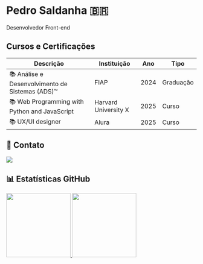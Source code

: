 # Pedro Saldanha 🇧🇷
 Desenvolvedor Front-end



<!--

## Sobre mim:
<div>
  <p>
    Atualmente atuo como Desenvolvedor Front-End & Full-Stack com experiência no desenvolvimento de plataformas 
    Web utilizando as tecnologias atuais do mercado para construção de sistemas Web responsivos e 
    modernos, possuindo Conhecimentos em:  HTML5, CSS3, JavaScript, Bootstrap, React, TypeScript,  Node.Js, Express, Figma, Sql) ,
    no momento estudando um pouco mais sobre Android Kotlin.
  </p>
</div>
Here are some ideas to get you started:
## 🚀 Minhas Tecnologias  
  
<div style="display: inline_block">
  <img align="center" alt="Csharp" height="30" width="40" src="https://raw.githubusercontent.com/devicons/devicon/master/icons/csharp/csharp-original.svg">
  <img align="center" alt="DotNet Core" height="30" width="40" src="https://cdn.jsdelivr.net/gh/devicons/devicon/icons/dotnetcore/dotnetcore-original.svg" />
  <img align="center" alt="DotNet" height="30" width="40" src="https://cdn.jsdelivr.net/gh/devicons/devicon/icons/dot-net/dot-net-original-wordmark.svg" />
  <img align="center" alt="HTML" height="30" width="40" src="https://raw.githubusercontent.com/devicons/devicon/master/icons/html5/html5-original.svg">
  <img align="center" alt="CSS" height="30" width="40" src="https://raw.githubusercontent.com/devicons/devicon/master/icons/css3/css3-original.svg">
  <img align="center" alt="JavaScript" height="30" width="40" src="https://raw.githubusercontent.com/devicons/devicon/master/icons/javascript/javascript-plain.svg">
  <img align="center" alt="JavaScript" height="30" width="40" src="https://cdn.jsdelivr.net/gh/devicons/devicon/icons/bootstrap/bootstrap-plain-wordmark.svg" />  
  <img align="center" alt="Python" height="30" width="40" src="https://raw.githubusercontent.com/devicons/devicon/master/icons/python/python-original.svg">
</div><br>

•⁠  ⁠🔭 I’m currently working on ...
•⁠  ⁠🌱 I’m currently learning ...
•⁠  ⁠👯 I’m looking to collaborate on ...
•⁠  ⁠🤔 I’m looking for help with ...
•⁠  ⁠💬 Ask me about ...
•⁠  ⁠📫 How to reach me: ...
•⁠  ⁠😄 Pronouns: ...
•⁠  ⁠⚡ Fun fact: ...
-->
## Cursos e Certificações

Descrição   | Instituição   | Ano | Tipo
--------- | --------- | ------ | ------
📚 Análise e Desenvolvimento de Sistemas (ADS)™️ | FIAP | 2024 | Graduação
📚 Web Programming with Python and JavaScript | Harvard University X | 2025 | Curso
📚 UX/UI designer | Alura | 2025 | Curso

## 💬 Contato 
  
<div> 
 
  <a href="https://www.linkedin.com/in/pedrodoxx/" target="_blank"><img src="https://img.shields.io/badge/-LinkedIn-%230077B5?style=for-the-badge&logo=linkedin&logoColor=white" target="_blank"></a> 
</div>

## 📊 Estatísticas GitHub

<div align="start">
  <a href="https://github.com/PedroSaldanhaa">
  <img height="170em" src="https://github-readme-stats.vercel.app/api?username=PedroSaldanhaa&show_icons=true&theme=dark&include_all_commits=true&count_private=true"/>
  <img height="170em" src="https://github-readme-stats.vercel.app/api/top-langs/?username=PedroSaldanhaa&layout=compact&langs_count=7&theme=dark"/>
</div>
